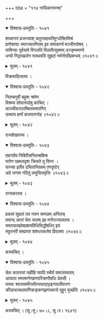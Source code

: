 +++
title = "११४ नायिकागमनम्"

+++



<details open><summary>विश्वास-प्रस्तुतिः - १०४१</summary>

शय्यागारं व्रजन्त्याश् चतुरसहचरीमुग्धोक्तिमिश्रं  
प्राणेशायाः स्मरज्यारणितम् इव समाकर्ण्य मञ्जीरघोषम् ।  
यामिन्याः पूर्वयामे विगलति विततौत्सुक्यम् उज्जृम्भमाणो  
धन्यो निद्राच्छलेन श्लथयति सुहृदां नर्मगोष्ठीप्रबन्धम् ॥१०४१॥
</details>

<details><summary>मूलम् - १०४१</summary>

शय्यागारं व्रजन्त्याश् चतुरसहचरीमुग्धोक्तिमिश्रं  
प्राणेशायाः स्मरज्यारणितम् इव समाकर्ण्य मञ्जीरघोषम् ।  
यामिन्याः पूर्वयामे विगलति विततौत्सुक्यम् उज्जृम्भमाणो  
धन्यो निद्राच्छलेन श्लथयति सुहृदां नर्मगोष्ठीप्रबन्धम् ॥१०४१॥
</details>


विक्रमादित्यस्य ।  



<details open><summary>विश्वास-प्रस्तुतिः - १०४२</summary>

नितम्बगुर्वी बहुशः श्रमेण  
विश्रम्य सोपानपदेषु काचित् ।  
काञ्चीकरालम्बितवामपाणिर्  
उत्थाय हर्म्यं कलयारुरोह ॥१०४२॥
</details>

<details><summary>मूलम् - १०४२</summary>

नितम्बगुर्वी बहुशः श्रमेण  
विश्रम्य सोपानपदेषु काचित् ।  
काञ्चीकरालम्बितवामपाणिर्  
उत्थाय हर्म्यं कलयारुरोह ॥१०४२॥
</details>


राजशेखरस्य ।  



<details open><summary>विश्वास-प्रस्तुतिः - १०४३</summary>

एषागतैव निबिरीसनितम्बबिम्ब   
भारेण पक्ष्मलदृशः क्रियते तु विघ्नः ।  
यान्त्या इतीव दयितान्तिकम् एणदृष्टेर्   
अग्रे जगाम गदितुं लघुचित्तवृत्तिः ॥१०४३॥
</details>

<details><summary>मूलम् - १०४३</summary>

एषागतैव निबिरीसनितम्बबिम्ब   
भारेण पक्ष्मलदृशः क्रियते तु विघ्नः ।  
यान्त्या इतीव दयितान्तिकम् एणदृष्टेर्   
अग्रे जगाम गदितुं लघुचित्तवृत्तिः ॥१०४३॥
</details>


रत्नाकरस्य ।  



<details open><summary>विश्वास-प्रस्तुतिः - १०४४</summary>

प्रकामं सुप्रातं तव नयन सम्पन्नम् अभितस्  
तवाप्य् आप्तं चेतः फलम् इह मनोराज्यलतया ।  
स्मरायासप्रोषप्रशमविधिसिद्धौषधिर् इयं  
स्फुरन्ती सम्प्राप्ता शशधरकलेव प्रियतमा ॥१०४४॥
</details>

<details><summary>मूलम् - १०४४</summary>

प्रकामं सुप्रातं तव नयन सम्पन्नम् अभितस्  
तवाप्य् आप्तं चेतः फलम् इह मनोराज्यलतया ।  
स्मरायासप्रोषप्रशमविधिसिद्धौषधिर् इयं  
स्फुरन्ती सम्प्राप्ता शशधरकलेव प्रियतमा ॥१०४४॥
</details>


कस्यचित् ।  



<details open><summary>विश्वास-प्रस्तुतिः - १०४५</summary>

चेतः कातरतां जहीहि सपदि स्थैर्यं समालंव्यताम्  
आयाता स्मरमार्गणव्रणपरित्राणौषधिः प्रेयसी ।  
यस्याः श्वाससमीरसौरभपतद्भृङ्गावलीवारण  
क्रीडाचञ्चलपाणिकङ्कणझणत्कारो मुहुर् मूर्च्छति ॥१०४५॥
</details>

<details><summary>मूलम् - १०४५</summary>

चेतः कातरतां जहीहि सपदि स्थैर्यं समालंव्यताम्  
आयाता स्मरमार्गणव्रणपरित्राणौषधिः प्रेयसी ।  
यस्याः श्वाससमीरसौरभपतद्भृङ्गावलीवारण  
क्रीडाचञ्चलपाणिकङ्कणझणत्कारो मुहुर् मूर्च्छति ॥१०४५॥
</details>


कस्यचित् । (सू।मु। ७०।८, सु।र। १६४१)  


